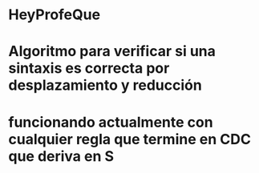 # HeyProfeQue
# Algoritmo para verificar si una sintaxis es correcta por desplazamiento y reducción 
# funcionando actualmente con cualquier regla que termine en  CDC que deriva en S
